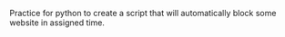 Practice for python to create a script that will automatically block some website in assigned time.
